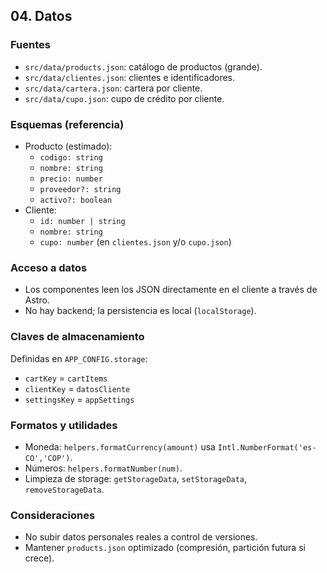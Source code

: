 ## 04. Datos

### Fuentes
- `src/data/products.json`: catálogo de productos (grande).
- `src/data/clientes.json`: clientes e identificadores.
- `src/data/cartera.json`: cartera por cliente.
- `src/data/cupo.json`: cupo de crédito por cliente.

### Esquemas (referencia)
- Producto (estimado):
  - `codigo: string`
  - `nombre: string`
  - `precio: number`
  - `proveedor?: string`
  - `activo?: boolean`
- Cliente:
  - `id: number | string`
  - `nombre: string`
  - `cupo: number` (en `clientes.json` y/o `cupo.json`)

### Acceso a datos
- Los componentes leen los JSON directamente en el cliente a través de Astro.
- No hay backend; la persistencia es local (`localStorage`).

### Claves de almacenamiento
Definidas en `APP_CONFIG.storage`:
- `cartKey` = `cartItems`
- `clientKey` = `datosCliente`
- `settingsKey` = `appSettings`

### Formatos y utilidades
- Moneda: `helpers.formatCurrency(amount)` usa `Intl.NumberFormat('es-CO','COP')`.
- Números: `helpers.formatNumber(num)`.
- Limpieza de storage: `getStorageData`, `setStorageData`, `removeStorageData`.

### Consideraciones
- No subir datos personales reales a control de versiones.
- Mantener `products.json` optimizado (compresión, partición futura si crece).


